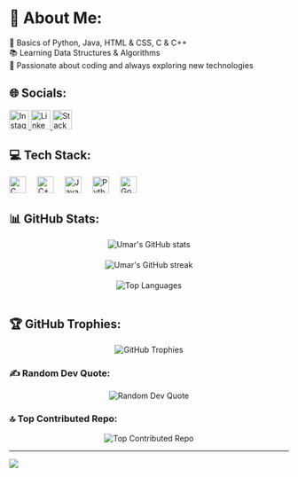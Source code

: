 # 💫 About Me:
🌟 Basics of Python, Java, HTML & CSS, C & C++<br>
📚 Learning Data Structures & Algorithms<br>
🚀 Passionate about coding and always exploring new technologies

## 🌐 Socials:
<div align="left">
  <a href="https://instagram.com/u_m_a_r_74">
    <img src="https://img.shields.io/badge/Instagram-%23E4405F.svg?logo=Instagram&logoColor=white" height="35" alt="Instagram logo" />
  </a>
  <a href="https://linkedin.com/in/Umar Mulla">
    <img src="https://img.shields.io/badge/LinkedIn-%230077B5.svg?logo=linkedin&logoColor=white" height="35" alt="LinkedIn logo" />
  </a>
  <a href="https://stackoverflow.com/users/umar-mulla">
    <img src="https://img.shields.io/badge/-Stackoverflow-FE7A16?logo=stack-overflow&logoColor=white" height="35" alt="Stack Overflow logo" />
  </a>
</div>

## 💻 Tech Stack:
<div align="left">
  <img src="https://img.shields.io/badge/c-%2300599C.svg?style=for-the-badge&logo=c&logoColor=white" height="30" alt="C logo" />
  <img width="12" />
  <img src="https://img.shields.io/badge/c++-%2300599C.svg?style=for-the-badge&logo=c%2B%2B&logoColor=white" height="30" alt="C++ logo" />
  <img width="12" />
  <img src="https://img.shields.io/badge/java-%23ED8B00.svg?style=for-the-badge&logo=openjdk&logoColor=white" height="30" alt="Java logo" />
  <img width="12" />
  <img src="https://img.shields.io/badge/python-3670A0?style=for-the-badge&logo=python&logoColor=ffdd54" height="30" alt="Python logo" />
  <img width="12" />
  <img src="https://img.shields.io/badge/GoogleCloud-%234285F4.svg?style=for-the-badge&logo=google-cloud&logoColor=white" height="30" alt="Google Cloud logo" />
</div>

## 📊 GitHub Stats:
<div style="display: flex; flex-direction: column; align-items: center; gap: 20px;">
  <img src="https://github-readme-stats.vercel.app/api?username=Umar-MultiverseCode&theme=codeSTACKr&hide_border=false&include_all_commits=false&count_private=false" alt="Umar's GitHub stats" />
  <img src="https://github-readme-streak-stats.herokuapp.com/?user=Umar-MultiverseCode&theme=codeSTACKr&hide_border=false" alt="Umar's GitHub streak" />
  <img src="https://github-readme-stats.vercel.app/api/top-langs/?username=Umar-MultiverseCode&theme=codeSTACKr&hide_border=false&include_all_commits=false&count_private=false&layout=compact" alt="Top Languages" />
</div>

<br/>

## 🏆 GitHub Trophies:
<div align="center">
  <img src="https://github-profile-trophy.vercel.app/?username=Umar-MultiverseCode&theme=tokyonight&no-frame=false&no-bg=true&margin-w=4" alt="GitHub Trophies" />
</div>

### ✍️ Random Dev Quote:
<div align="center">
  <img src="https://quotes-github-readme.vercel.app/api?type=horizontal&theme=radical" alt="Random Dev Quote" />
</div>

### 🔝 Top Contributed Repo:
<div align="center">
  <img src="https://github-contributor-stats.vercel.app/api?username=Umar-MultiverseCode&limit=5&theme=codeSTACKr&combine_all_yearly_contributions=true" alt="Top Contributed Repo" />
</div>

---
[![](https://visitcount.itsvg.in/api?id=Umar-MultiverseCode&icon=0&color=3)](https://visitcount.itsvg.in)

<!-- Proudly created with GPRM ( https://gprm.itsvg.in ) -->
